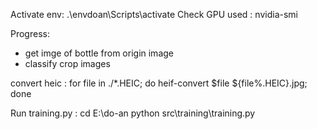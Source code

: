 Activate env: .\envdoan\Scripts\activate
Check GPU used : nvidia-smi

Progress:
- get imge of bottle from origin image
- classify crop images

convert heic : for file in ./*.HEIC; do heif-convert $file ${file%.HEIC}.jpg; done

Run training.py : 
cd E:\do-an
python src\training\training.py